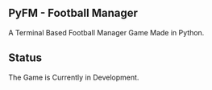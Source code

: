 ## PyFM - Football Manager
A Terminal Based Football Manager Game Made in Python.

## Status
The Game is Currently in Development.
